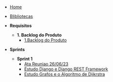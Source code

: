 - [Home](/)
- [Blibliotecas](./ferramentas.md)

- **Requisitos**

  - **1. Backlog do Produto**
    - [1.Backlog do Produto](./Requisitos/backlog.md)
    
- **Sprints**

  - **Sprint 1**
    - [Ata Reuniao 26/06/23](./AtaReuniao/AtaReuniao_2606.md)
    - [Estudo Django e Django REST Framework](./Estudos/Django.md)
    - [Estudo Grafos e o Algoritmo de Dijkrstra](./Estudos/Grafos.md)


